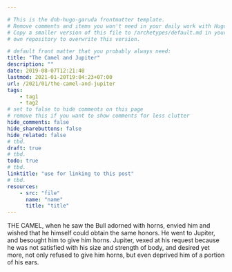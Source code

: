 ```yaml
---

# This is the dnb-hugo-garuda frontmatter template. 
# Remove comments and items you won't need in your daily work with Hugo.
# Copy a smaller version of this file to /archetypes/default.md in your
# own repository to overwrite this version.

# default front matter that you probably always need:
title: "The Camel and Jupiter"
description: ""
date: 2019-08-07T12:21:40
lastmod: 2021-01-20T19:04:23+07:00
url: /2021/01/the-camel-and-jupiter
tags:
    - tag1
    - tag2
# set to false to hide comments on this page
# remove this if you want to show comments for less clutter
hide_comments: false
hide_sharebuttons: false
hide_related: false
# tbd.
draft: true
# tbd.
todo: true
# tbd.
linktitle: "use for linking to this post"
# tbd.
resources:
    - src: "file"
      name: "name"
      title: "title"
---
```

THE CAMEL, when he saw the Bull adorned with horns, envied him and wished that he himself could obtain the same honors. He went to Jupiter, and besought him to give him horns. Jupiter, vexed at his request because he was not satisfied with his size and strength of body, and desired yet more, not only refused to give him horns, but even deprived him of a portion of his ears.


